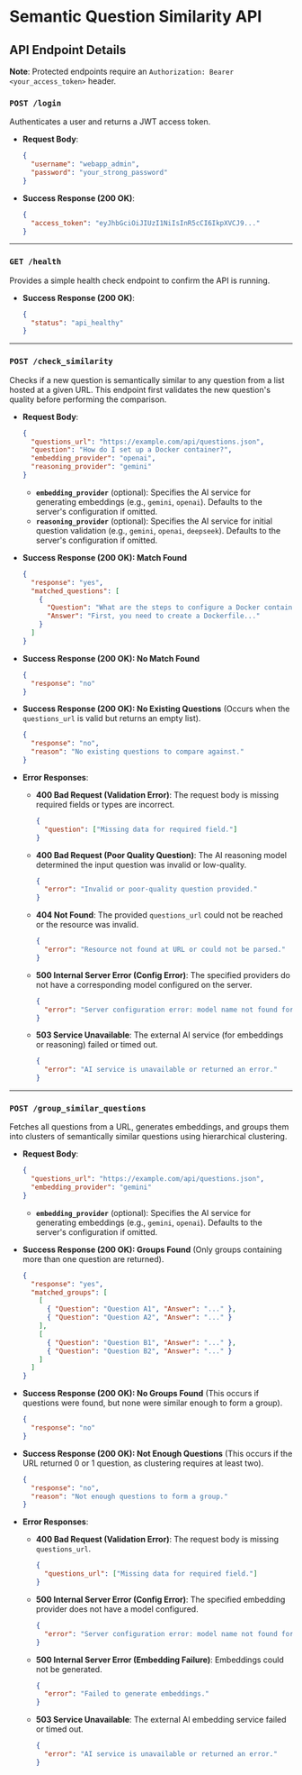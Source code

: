 
# Semantic Question Similarity API

## API Endpoint Details

**Note**: Protected endpoints require an `Authorization: Bearer <your_access_token>` header.

### `POST /login`

Authenticates a user and returns a JWT access token.

  * **Request Body**:
    ```json
    {
      "username": "webapp_admin",
      "password": "your_strong_password"
    }
    ```
  * **Success Response (200 OK)**:
    ```json
    {
      "access_token": "eyJhbGciOiJIUzI1NiIsInR5cCI6IkpXVCJ9..."
    }
    ```

-----

### `GET /health`

Provides a simple health check endpoint to confirm the API is running.

  * **Success Response (200 OK)**:
    ```json
    {
      "status": "api_healthy"
    }
    ```

-----

### `POST /check_similarity`

Checks if a new question is semantically similar to any question from a list hosted at a given URL. This endpoint first validates the new question's quality before performing the comparison.

  * **Request Body**:

    ```json
    {
      "questions_url": "https://example.com/api/questions.json",
      "question": "How do I set up a Docker container?",
      "embedding_provider": "openai",
      "reasoning_provider": "gemini"
    }
    ```

      * **`embedding_provider`** (optional): Specifies the AI service for generating embeddings (e.g., `gemini`, `openai`). Defaults to the server's configuration if omitted.
      * **`reasoning_provider`** (optional): Specifies the AI service for initial question validation (e.g., `gemini`, `openai`, `deepseek`). Defaults to the server's configuration if omitted.

  * **Success Response (200 OK): Match Found**

    ```json
    {
      "response": "yes",
      "matched_questions": [
        {
          "Question": "What are the steps to configure a Docker container?",
          "Answer": "First, you need to create a Dockerfile..."
        }
      ]
    }
    ```

  * **Success Response (200 OK): No Match Found**

    ```json
    {
      "response": "no"
    }
    ```

  * **Success Response (200 OK): No Existing Questions**
    (Occurs when the `questions_url` is valid but returns an empty list).

    ```json
    {
      "response": "no",
      "reason": "No existing questions to compare against."
    }
    ```

  * **Error Responses**:

      * **400 Bad Request (Validation Error)**: The request body is missing required fields or types are incorrect.
        ```json
        {
          "question": ["Missing data for required field."]
        }
        ```
      * **400 Bad Request (Poor Quality Question)**: The AI reasoning model determined the input question was invalid or low-quality.
        ```json
        {
          "error": "Invalid or poor-quality question provided."
        }
        ```
      * **404 Not Found**: The provided `questions_url` could not be reached or the resource was invalid.
        ```json
        {
          "error": "Resource not found at URL or could not be parsed."
        }
        ```
      * **500 Internal Server Error (Config Error)**: The specified providers do not have a corresponding model configured on the server.
        ```json
        {
          "error": "Server configuration error: model name not found for a specified provider."
        }
        ```
      * **503 Service Unavailable**: The external AI service (for embeddings or reasoning) failed or timed out.
        ```json
        {
          "error": "AI service is unavailable or returned an error."
        }
        ```

-----

### `POST /group_similar_questions`

Fetches all questions from a URL, generates embeddings, and groups them into clusters of semantically similar questions using hierarchical clustering.

  * **Request Body**:

    ```json
    {
      "questions_url": "https://example.com/api/questions.json",
      "embedding_provider": "gemini"
    }
    ```

      * **`embedding_provider`** (optional): Specifies the AI service for generating embeddings (e.g., `gemini`, `openai`). Defaults to the server's configuration if omitted.

  * **Success Response (200 OK): Groups Found**
    (Only groups containing more than one question are returned).

    ```json
    {
      "response": "yes",
      "matched_groups": [
        [
          { "Question": "Question A1", "Answer": "..." },
          { "Question": "Question A2", "Answer": "..." }
        ],
        [
          { "Question": "Question B1", "Answer": "..." },
          { "Question": "Question B2", "Answer": "..." }
        ]
      ]
    }
    ```

  * **Success Response (200 OK): No Groups Found**
    (This occurs if questions were found, but none were similar enough to form a group).

    ```json
    {
      "response": "no"
    }
    ```

  * **Success Response (200 OK): Not Enough Questions**
    (This occurs if the URL returned 0 or 1 question, as clustering requires at least two).

    ```json
    {
      "response": "no",
      "reason": "Not enough questions to form a group."
    }
    ```

  * **Error Responses**:

      * **400 Bad Request (Validation Error)**: The request body is missing `questions_url`.
        ```json
        {
          "questions_url": ["Missing data for required field."]
        }
        ```
      * **500 Internal Server Error (Config Error)**: The specified embedding provider does not have a model configured.
        ```json
        {
          "error": "Server configuration error: model name not found for the specified provider."
        }
        ```
      * **500 Internal Server Error (Embedding Failure)**: Embeddings could not be generated.
        ```json
        {
          "error": "Failed to generate embeddings."
        }
        ```
      * **503 Service Unavailable**: The external AI embedding service failed or timed out.
        ```json
        {
          "error": "AI service is unavailable or returned an error."
        }
        ```